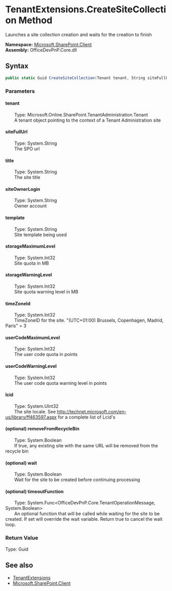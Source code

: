 # TenantExtensions.CreateSiteCollection Method  
 Launches a site collection creation and waits for the creation to finish   

**Namespace:** [Microsoft.SharePoint.Client](Microsoft.SharePoint.Client.md)  
**Assembly:** OfficeDevPnP.Core.dll  
## Syntax
```C#
public static Guid CreateSiteCollection(Tenant tenant, String siteFullUrl, String title, String siteOwnerLogin, String template, Int32 storageMaximumLevel, Int32 storageWarningLevel, Int32 timeZoneId, Int32 userCodeMaximumLevel, Int32 userCodeWarningLevel, UInt32 lcid, Boolean removeFromRecycleBin, Boolean wait, Func<TenantOperationMessage, Boolean> timeoutFunction)
```
### Parameters
#### tenant  
&emsp;&emsp;Type: Microsoft.Online.SharePoint.TenantAdministration.Tenant  
&emsp;&emsp;A tenant object pointing to the context of a Tenant Administration site  

  

#### siteFullUrl  
&emsp;&emsp;Type: System.String  
&emsp;&emsp;The SPO url  

  

#### title  
&emsp;&emsp;Type: System.String  
&emsp;&emsp;The site title  

  

#### siteOwnerLogin  
&emsp;&emsp;Type: System.String  
&emsp;&emsp;Owner account  

  

#### template  
&emsp;&emsp;Type: System.String  
&emsp;&emsp;Site template being used  

  

#### storageMaximumLevel  
&emsp;&emsp;Type: System.Int32  
&emsp;&emsp;Site quota in MB  

  

#### storageWarningLevel  
&emsp;&emsp;Type: System.Int32  
&emsp;&emsp;Site quota warning level in MB  

  

#### timeZoneId  
&emsp;&emsp;Type: System.Int32  
&emsp;&emsp;TimeZoneID for the site. "(UTC+01:00) Brussels, Copenhagen, Madrid, Paris" = 3   

  

#### userCodeMaximumLevel  
&emsp;&emsp;Type: System.Int32  
&emsp;&emsp;The user code quota in points  

  

#### userCodeWarningLevel  
&emsp;&emsp;Type: System.Int32  
&emsp;&emsp;The user code quota warning level in points  

  

#### lcid  
&emsp;&emsp;Type: System.UInt32  
&emsp;&emsp;The site locale. See http://technet.microsoft.com/en-us/library/ff463597.aspx for a complete list of Lcid's  

  

#### (optional) removeFromRecycleBin  
&emsp;&emsp;Type: System.Boolean  
&emsp;&emsp;If true, any existing site with the same URL will be removed from the recycle bin  

  

#### (optional) wait  
&emsp;&emsp;Type: System.Boolean  
&emsp;&emsp;Wait for the site to be created before continuing processing  

  

#### (optional) timeoutFunction  
&emsp;&emsp;Type: System.Func&lt;OfficeDevPnP.Core.TenantOperationMessage, System.Boolean&gt;  
&emsp;&emsp;An optional function that will be called while waiting for the site to be created. If set will override the wait variable. Return true to cancel the wait loop.  

  

### Return Value
Type: Guid  
  


## See also
- [TenantExtensions](Microsoft.SharePoint.Client.TenantExtensions.md) 
- [Microsoft.SharePoint.Client](Microsoft.SharePoint.Client.md) 
